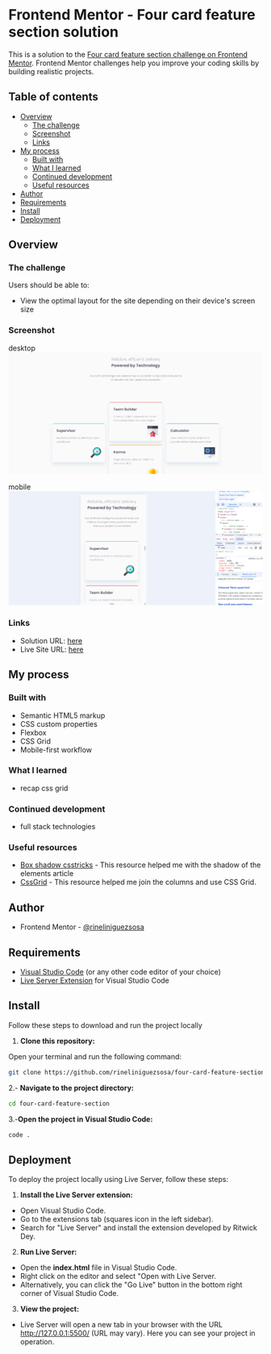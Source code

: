# Frontend Mentor - Four card feature section solution

This is a solution to the [Four card feature section challenge on Frontend Mentor](https://www.frontendmentor.io/solutions/four-card-feature-section-with-flex-box-and-css-grid-g21vVJoo6V). Frontend Mentor challenges help you improve your coding skills by building realistic projects. 

## Table of contents

- [Overview](#overview)
  - [The challenge](#the-challenge)
  - [Screenshot](#screenshot)
  - [Links](#links)
- [My process](#my-process)
  - [Built with](#built-with)
  - [What I learned](#what-i-learned)
  - [Continued development](#continued-development)
  - [Useful resources](#useful-resources)
- [Author](#author)
- [Requirements](#requirements)
- [Install](#install)
- [Deployment](#deployment)


## Overview

### The challenge

Users should be able to:

- View the optimal layout for the site depending on their device's screen size

### Screenshot

desktop
![](./screenshots/desktop.png)

mobile
![](./screenshots/mobile.png)

### Links

- Solution URL: [here](https://www.frontendmentor.io/solutions/four-card-feature-section-with-flex-box-and-css-grid-g21vVJoo6V)
- Live Site URL: [here](https://rineliniguezsosa.github.io/four-card-feature-section/)

## My process

### Built with

- Semantic HTML5 markup
- CSS custom properties
- Flexbox
- CSS Grid
- Mobile-first workflow

### What I learned

- recap css grid

### Continued development

- full stack technologies

### Useful resources

- [Box shadow csstricks](https://css-tricks.com/almanac/properties/b/box-shadow/) - This resource helped me with the shadow of the elements article
- [CssGrid](https://www.w3schools.com/css/css_grid.asp) - This resource helped me join the columns and use CSS Grid.



## Author

- Frontend Mentor - [@rineliniguezsosa](https://www.frontendmentor.io/profile/rineliniguezsosa)


## Requirements 

- [Visual Studio Code](https://code.visualstudio.com/) (or any other code editor of your choice)
- [Live Server Extension](https://marketplace.visualstudio.com/items?itemName=ritwickdey.LiveServer) for Visual Studio Code

## Install

Follow these steps to download and run the project locally

1. **Clone this repository:**

  Open your terminal and run the following command:

   ```bash
   git clone https://github.com/rineliniguezsosa/four-card-feature-section.git
   ```

2.- **Navigate to the project directory:**

```bash
cd four-card-feature-section
```

3.-**Open the project in Visual Studio Code:**

```bash
code .
```

## Deployment

To deploy the project locally using Live Server, follow these steps:

1. **Install the Live Server extension:**

- Open Visual Studio Code.
- Go to the extensions tab (squares icon in the left sidebar).
- Search for "Live Server" and install the extension developed by Ritwick Dey.

2. **Run Live Server:**

- Open the **index.html** file in Visual Studio Code.
- Right click on the editor and select "Open with Live Server.
- Alternatively, you can click the "Go Live" button in the bottom right corner of Visual Studio Code.

3. **View the project:**

- Live Server will open a new tab in your browser with the URL http://127.0.0.1:5500/ (URL may vary). Here you can see your project in operation.
